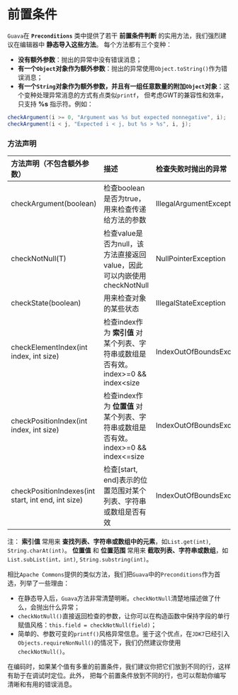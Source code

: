 前置条件
========================================================
`Guava`在 **`Preconditions`** 类中提供了若干 **前置条件判断** 的实用方法，我们强烈建议在编辑器中 **静态导入这些方法**。
每个方法都有三个变种：

+ **没有额外参数**：抛出的异常中没有错误消息；
+ **有一个`Object`对象作为额外参数**：抛出的异常使用`Object.toString()`作为错误消息；
+ **有一个`String`对象作为额外参数，并且有一组任意数量的附加`Object`对象**：这个变种处理异常消息的方式有点类似`printf`，
但考虑GWT的兼容性和效率，只支持 **%s** 指示符。例如：
```java
checkArgument(i >= 0, "Argument was %s but expected nonnegative", i);
checkArgument(i < j, "Expected i < j, but %s > %s", i, j);
```

### 方法声明

| 方法声明（不包含额外参数） | 描述 | 检查失败时抛出的异常 |
| :-------------- | :--------- | :----------------|
| checkArgument(boolean) | 检查boolean是否为true，用来检查传递给方法的参数 | IllegalArgumentException |
| checkNotNull(T) | 检查value是否为null，该方法直接返回value，因此可以内嵌使用checkNotNull | NullPointerException |
| checkState(boolean) | 用来检查对象的某些状态 | IllegalStateException |
| checkElementIndex(int index, int size) | 检查index作为 **索引值** 对某个列表、字符串或数组是否有效。index>=0 && index<size | IndexOutOfBoundsException |
| checkPositionIndex(int index, int size) | 检查index作为 **位置值** 对某个列表、字符串或数组是否有效。index>=0 && index<=size | IndexOutOfBoundsException |
| checkPositionIndexes(int start, int end, int size) | 检查[start, end]表示的位置范围对某个列表、字符串或数组是否有效 | IndexOutOfBoundsException |

注： **索引值** 常用来 **查找列表、字符串或数组中的元素**，如`List.get(int)`, `String.charAt(int)`。
**位置值** 和 **位置范围** 常用来 **截取列表、字符串或数组**，如`List.subList(int，int)`, `String.substring(int)`。

相比`Apache Commons`提供的类似方法，我们把`Guava`中的`Preconditions`作为首选，列举了一些理由：

+ 在静态导入后，`Guava`方法非常清楚明晰。`checkNotNull`清楚地描述做了什么，会抛出什么异常；
+ `checkNotNull()`直接返回检查的参数，让你可以在构造函数中保持字段的单行赋值风格：`this.field = checkNotNull(field)`；
+ 简单的、参数可变的`printf()`风格异常信息。鉴于这个优点，在`JDK7`已经引入`Objects.requireNonNull()`的情况下，我们仍然建议你使用`checkNotNull()`。

在编码时，如果某个值有多重的前置条件，我们建议你把它们放到不同的行，这样有助于在调试时定位。此外，
把每个前置条件放到不同的行，也可以帮助你编写清晰和有用的错误消息。
